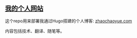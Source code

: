## [我的个人网站](http://www.zhaochaoyue.com) ##

这个repo用来部署我通过Hugo搭建的个人博客: [zhaochaoyue.com](http://www.zhaochaoyue.com)

内容包括技术、翻译、随笔等。

